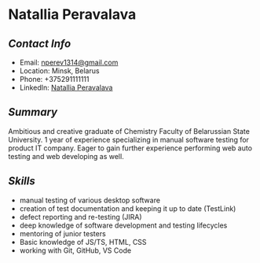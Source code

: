 # **Natallia Peravalava**

## _Contact Info_
* Email: nperev1314@gmail.com
* Location: Minsk, Belarus
* Phone: +375291111111
* LinkedIn: [Natallia Peravalava](https://www.linkedin.com/in/natallia-peravalava-b9a375178/)

## _Summary_
Ambitious and creative graduate of Chemistry Faculty of Belarussian State University. 1 year of experience specializing in manual software testing for product IT company. Eager to gain further experience performing web auto testing and web developing as well.

## _Skills_
* manual testing of various desktop software
* creation of test documentation and keeping it up to date (TestLink)
* defect reporting and re-testing (JIRA)
* deep knowledge of software development and testing lifecycles
* mentoring of junior testers 
* Basic knowledge of JS/TS, HTML, CSS
* working with Git, GitHub, VS Code